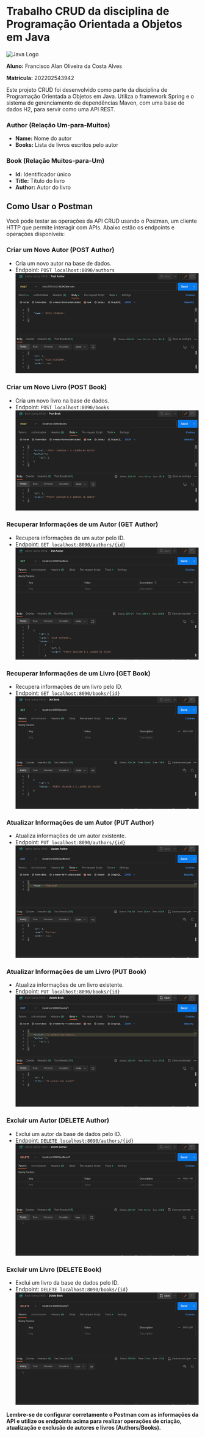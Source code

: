 # Trabalho CRUD da disciplina de Programação Orientada a Objetos em Java

![Java Logo](https://www.pngmart.com/files/21/Spring-Logo-PNG-HD-Isolated.png)

**Aluno:** Francisco Alan Oliveira da Costa Alves

**Matrícula:** 202202543942

Este projeto CRUD foi desenvolvido como parte da disciplina de Programação Orientada a Objetos em Java. Utiliza o framework Spring e o sistema de gerenciamento de dependências Maven, com uma base de dados H2, para servir como uma API REST.


### Author (Relação Um-para-Muitos)
- **Name:** Nome do autor
- **Books:** Lista de livros escritos pelo autor

### Book (Relação Muitos-para-Um)
- **Id:** Identificador único
- **Title:** Título do livro
- **Author:** Autor do livro

## Como Usar o Postman

Você pode testar as operações da API CRUD usando o Postman, um cliente HTTP que permite interagir com APIs. Abaixo estão os endpoints e operações disponíveis:

### Criar um Novo Autor (POST Author)
- Cria um novo autor na base de dados.
- Endpoint: `POST localhost:8090/authors`
![Post Author](.img/PostAuthor.png)

### Criar um Novo Livro (POST Book)
- Cria um novo livro na base de dados.
- Endpoint: `POST localhost:8090/books`
![Post Book](.img/PostBook.png)

### Recuperar Informações de um Autor (GET Author)
- Recupera informações de um autor pelo ID.
- Endpoint: `GET localhost:8090/authors/{id}`
![Get Author](.img/GetAuthor.png)

### Recuperar Informações de um Livro (GET Book)
- Recupera informações de um livro pelo ID.
- Endpoint: `GET localhost:8090/books/{id}`
![Get Book](.img/GetBook.png)

### Atualizar Informações de um Autor (PUT Author)
- Atualiza informações de um autor existente.
- Endpoint: `PUT localhost:8090/authors/{id}`
![Put Author](.img/PutAuthor.png)

### Atualizar Informações de um Livro (PUT Book)
- Atualiza informações de um livro existente.
- Endpoint: `PUT localhost:8090/books/{id}`
![Put Book](.img/PutBook.png)

### Excluir um Autor (DELETE Author)
- Exclui um autor da base de dados pelo ID.
- Endpoint: `DELETE localhost:8090/authors/{id}`
![Delete Author](.img/DeleteAuthor.png)

### Excluir um Livro (DELETE Book)
- Exclui um livro da base de dados pelo ID.
- Endpoint: `DELETE localhost:8090/books/{id}`
![Delete Book](.img/DeleteBook.png)

**Lembre-se de configurar corretamente o Postman com as informações da API e utilize os endpoints acima para realizar operações de criação, atualização e exclusão de autores e livros (Authors/Books).**
